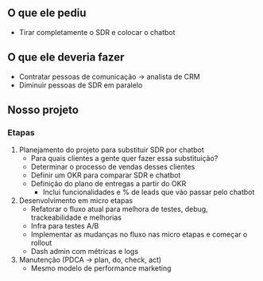
## O que ele pediu

- Tirar completamente o SDR e colocar o chatbot

## O que ele deveria fazer

- Contratar pessoas de comunicação -> analista de CRM
- Diminuir pessoas de SDR em paralelo

## Nosso projeto

### Etapas

1. Planejamento do projeto para substituir SDR por chatbot
	- Para quais clientes a gente quer fazer essa substituição?
	- Determinar o processo de vendas desses clientes
	- Definir um OKR para comparar SDR e chatbot 
	- Definição do plano de entregas a partir do OKR
		- Inclui funcionalidades e % de leads que vão passar pelo chatbot
2. Desenvolvimento em micro etapas
	- Refatorar o fluxo atual para melhora de testes, debug, trackeabilidade e melhorias
	- Infra para testes A/B
	- Implementar as mudanças no fluxo nas micro etapas e começar o rollout
	- Dash admin com métricas e logs
3. Manutenção (PDCA -> plan, do, check, act)
	- Mesmo modelo de performance marketing

